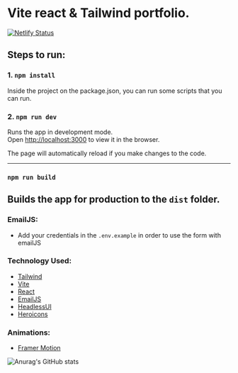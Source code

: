 # Vite react & Tailwind portfolio. 

[![Netlify Status](https://api.netlify.com/api/v1/badges/96df2662-043f-4c04-b08d-2dce8c5e7eab/deploy-status)](https://app.netlify.com/sites/felixdev/deploys)

## Steps to run: 

### 1. `npm install`

Inside the project on the package.json, you can run some scripts that you can run. 

### 2. `npm run dev`

Runs the app in development mode.<br>
Open [http://localhost:3000](http://localhost:3000) to view it in the browser.

The page will automatically reload if you make changes to the code.<br>

---
### `npm run build`

Builds the app for production to the `dist` folder.<br>
---
### EmailJS:
- Add your credentials in the `.env.example` in order to use the form with emailJS

### Technology Used:
- [Tailwind](https://tailwindcss.com/)
- [Vite](https://vitejs.dev/)
- [React](https://reactjs.org/)
- [EmailJS](https://www.emailjs.com/)
- [HeadlessUI](https://headlessui.com/)
- [Heroicons](https://heroicons.com/)

### Animations:
- [Framer Motion](https://www.framer.com/motion/)

![Anurag's GitHub stats](https://github-readme-stats.vercel.app/api?username=byDangKhoa&show_icons=true&theme=radical)


